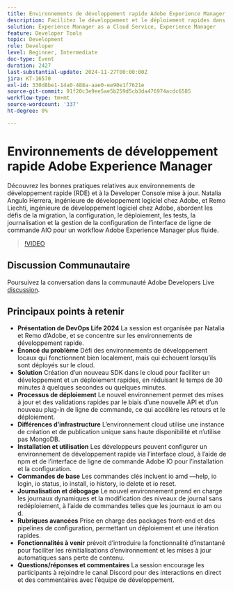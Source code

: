 ```yaml
---
title: Environnements de développement rapide Adobe Experience Manager
description: Facilitez le développement et le déploiement rapides dans les environnements cloud avec Adobe New SDK, ce qui réduit considérablement le temps de déploiement et prend en charge les mises à jour rapides, les journaux en direct et les options de configuration avancées, comme expliqué dans la section DevOps Life 2024.
solution: Experience Manager as a Cloud Service, Experience Manager
feature: Developer Tools
topic: Development
role: Developer
level: Beginner, Intermediate
doc-type: Event
duration: 2427
last-substantial-update: 2024-11-27T00:00:00Z
jira: KT-16570
exl-id: 330d8be1-14a0-488a-aae0-ee90e1f7621e
source-git-commit: 91f20c3e9ee5ae5b259d5cb3da476974acdc6585
workflow-type: tm+mt
source-wordcount: '337'
ht-degree: 0%

---
```


# Environnements de développement rapide Adobe Experience Manager

Découvrez les bonnes pratiques relatives aux environnements de développement rapide (RDE) et à la Developer Console mise à jour. Natalia Angulo Herrera, ingénieure de développement logiciel chez Adobe, et Remo Liechti, ingénieure de développement logiciel chez Adobe, abordent les défis de la migration, la configuration, le déploiement, les tests, la journalisation et la gestion de la configuration de l’interface de ligne de commande AIO pour un workflow Adobe Experience Manager plus fluide.

>[!VIDEO](https://video.tv.adobe.com/v/3440397/?learn=on&enablevpops)


## Discussion Communautaire

Poursuivez la conversation dans la communauté Adobe Developers Live [discussion](https://adobe.ly/3UJluDo).

## Principaux points à retenir

* **Présentation de DevOps Life 2024** La session est organisée par Natalia et Remo d’Adobe, et se concentre sur les environnements de développement rapide.
* **Énoncé du problème** Défi des environnements de développement locaux qui fonctionnent bien localement, mais qui échouent lorsqu’ils sont déployés sur le cloud.
* **Solution** Création d’un nouveau SDK dans le cloud pour faciliter un développement et un déploiement rapides, en réduisant le temps de 30 minutes à quelques secondes ou quelques minutes.
* **Processus de déploiement** Le nouvel environnement permet des mises à jour et des validations rapides par le biais d’une nouvelle API et d’un nouveau plug-in de ligne de commande, ce qui accélère les retours et le déploiement.
* **Différences d’infrastructure** L’environnement cloud utilise une instance de création et de publication unique sans haute disponibilité et n’utilise pas MongoDB.
* **Installation et utilisation** Les développeurs peuvent configurer un environnement de développement rapide via l’interface cloud, à l’aide de npm et de l’interface de ligne de commande Adobe IO pour l’installation et la configuration.
* **Commandes de base** Les commandes clés incluent io amd —help, io login, io status, io install, io history, io delete et io reset.
* **Journalisation et débogage** Le nouvel environnement prend en charge les journaux dynamiques et la modification des niveaux de journal sans redéploiement, à l’aide de commandes telles que les journaux io am ou d.
* **Rubriques avancées** Prise en charge des packages front-end et des pipelines de configuration, permettant un déploiement et une itération rapides.
* **Fonctionnalités à venir** prévoit d’introduire la fonctionnalité d’instantané pour faciliter les réinitialisations d’environnement et les mises à jour automatiques sans perte de contenu.
* **Questions/réponses et commentaires** La session encourage les participants à rejoindre le canal Discord pour des interactions en direct et des commentaires avec l’équipe de développement.
